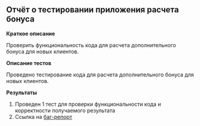 ## Отчёт о тестировании приложения расчета бонуса
**Краткое описание**

Проверить функциональность кода для расчета дополнительного бонуса для новых клиентов.

**Описание тестов**

Проведено тестирование кода для расчета дополнительного бонуса для новых клиентов.

**Результаты**

1. Проведен 1 тест для проверки функциональности кода и корректности получаемого результата
2. Ссылка на [баг-репорт](https://github.com/troffimovka/JAVA-2-2/issues/1)
